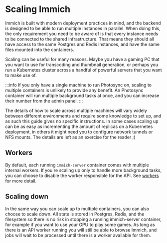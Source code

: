 # Scaling Immich

Immich is built with modern deployment practices in mind, and the backend is designed to be able to run multiple instances in parallel. When doing this, the only requirement you need to be aware of is that every instance needs to be connected to the shared infrastructure. That means they should all have access to the same Postgres and Redis instances, and have the same files mounted into the containers.

Scaling can be useful for many reasons. Maybe you have a gaming PC that you want to use for transcoding and thumbnail generation, or perhaps you run a Kubernetes cluster across a handful of powerful servers that you want to make use of.

:::info
If you only have a single machine to run  Photosync  on, scaling to multiple containers is unlikely to provide any benefit. An  Photosync  container will run multiple background tasks at once, and you can increase their number from the admin panel.
:::

The details of how to scale across multiple machines will vary widely between different environments and require some knowledge to set up, and as such this guide gives no specific instructions. In some cases scaling up can be as easy as incrementing the amount of replicas on a Kubernetes deployment, in others it might need you to configure network tunnels or NFS mounts. The details are left as an exercise for the reader ;)

## Workers

By default, each running `immich-server` container comes with multiple internal workers. If you're scaling up only to handle more background tasks, you can choose to disable the worker responsible for the API. See [workers](../administration/jobs-workers.md) for more detail.

## Scaling down

In the same way you can scale up to multiple containers, you can also choose to scale down. All state is stored in Postgres, Redis, and the filesystem so there is no risk in stopping a running immich-server container, for example if you want to use your GPU to play some games. As long as there is an API worker running you will still be able to browse Immich, and jobs will wait to be processed until there is a worker available for them.
